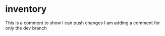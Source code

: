 # inventory
This is a comment to show I can push changes
I am adding a comment for only the dev branch

